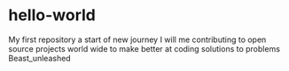 # hello-world
My first repository a start of new journey
I will me contributing to open source projects world wide to make better at coding solutions to problems
Beast_unleashed
